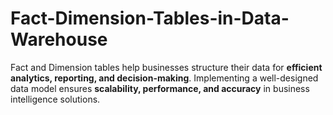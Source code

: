 # Fact-Dimension-Tables-in-Data-Warehouse
Fact and Dimension tables help businesses structure their data for **efficient analytics, reporting, and decision-making**. Implementing a well-designed data model ensures **scalability, performance, and accuracy** in business intelligence solutions.
